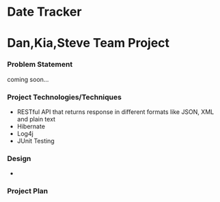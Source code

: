 # Date Tracker

# Dan,Kia,Steve Team Project

### Problem Statement

coming soon...

### Project Technologies/Techniques

- RESTful API that returns response in different formats like JSON, XML and plain text
- Hibernate
- Log4j
- JUnit Testing

### Design

- 

### Project Plan